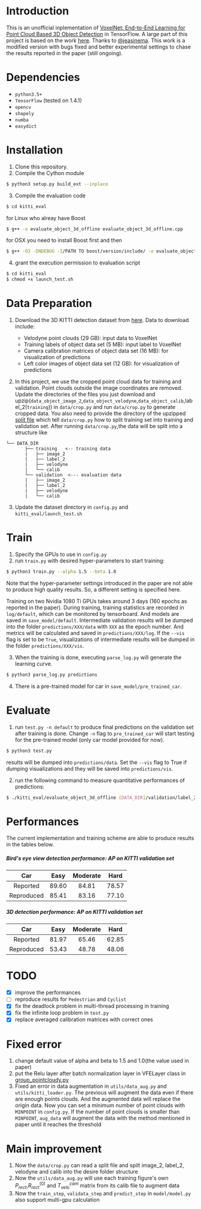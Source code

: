 # Introduction

This is an unofficial inplementation of [VoxelNet: End-to-End Learning for Point Cloud Based 3D Object Detection](https://arxiv.org/abs/1711.06396) in TensorFlow. A large part of this project is based on the work [here](https://github.com/jeasinema/VoxelNet-tensorflow). Thanks to [@jeasinema](https://github.com/jeasinema). This work is a modified version with bugs fixed and better experimental settings to chase the results reported in the paper (still ongoing).

# Dependencies
- `python3.5+`
- `TensorFlow` (tested on 1.4.1)
- `opencv`
- `shapely`
- `numba`
- `easydict`

# Installation
1. Clone this repository.
2. Compile the Cython module
```bash
$ python3 setup.py build_ext --inplace
```
3. Compile the evaluation code
```bash
$ cd kitti_eval
```
for Linux who alreay have Boost
```bash
$ g++ -o evaluate_object_3d_offline evaluate_object_3d_offline.cpp
```
for OSX you need to install Boost first and then
```bash
$ g++ -O3 -DNDEBUG -I/PATH TO boost/version/include/ -o evaluate_object_3d_offline evaluate_object_3d_offline.cpp
```
4. grant the execution permission to evaluation script
```bash
$ cd kitti_eval
$ chmod +x launch_test.sh
```

# Data Preparation
1. Download the 3D KITTI detection dataset from [here](http://www.cvlibs.net/datasets/kitti/eval_object.php?obj_benchmark=3d). Data to download include:
    * Velodyne point clouds (29 GB): input data to VoxelNet
    * Training labels of object data set (5 MB): input label to VoxelNet
    * Camera calibration matrices of object data set (16 MB): for visualization of predictions
    * Left color images of object data set (12 GB): for visualization of predictions

2. In this project, we use the cropped point cloud data for training and validation. Point clouds outside the image coordinates are removed. Update the directories of the files you just download and upzip(`data_object_image_2`,`data_object_velodyne`,`data_object_calib`,label_2(`training`)) in `data/crop.py` and run `data/crop.py` to generate cropped data. You also need to provide the directory of the upzipped [split file](https://xiaozhichen.github.io/files/mv3d/imagesets.tar.gz) which tell `data/crop.py` how to split training set into training and validation set. After running `data/crop.py`,the data will be split into a structure like 
```plain
└── DATA_DIR
       ├── training   <-- training data
       |   ├── image_2
       |   ├── label_2
       |   ├── velodyne
       |   └── calib
       └── validation  <--- evaluation data
       |   ├── image_2
       |   ├── label_2
       |   ├── velodyne
       |   └── calib
```
        
3. Update the dataset directory in `config.py` and `kitti_eval/launch_test.sh`

# Train
1. Specify the GPUs to use in `config.py`
2. run `train.py` with desired hyper-parameters to start training:
```bash
$ python3 train.py --alpha 1.5 --beta 1.0
```
Note that the hyper-parameter settings introduced in the paper are not able to produce high quality results. So, a different setting is specified here.

Training on two Nvidia 1080 Ti GPUs takes around 3 days (160 epochs as reported in the paper). During training, training statistics are recorded in `log/default`, which can be monitored by tensorboard. And models are saved in `save_model/default`. Intermediate validation results will be dumped into the folder `predictions/XXX/data` with `XXX` as the epoch number. And metrics will be calculated and saved in  `predictions/XXX/log`. If the `--vis` flag is set to be `True`, visualizations of intermediate results will be dumped in the folder `predictions/XXX/vis`.

3. When the training is done, executing `parse_log.py` will generate the learning curve.
```bash
$ python3 parse_log.py predictions
```

4. There is a pre-trained model for car in `save_model/pre_trained_car`.


# Evaluate
1. run `test.py -n default` to produce final predictions on the validation set after training is done. Change `-n` flag to `pre_trained_car` will start testing for the pre-trained model (only car model provided for now).
```bash
$ python3 test.py
```
results will be dumped into `predictions/data`. Set the `--vis` flag to True if dumping visualizations and they will be saved into `predictions/vis`.

2. run the following command to measure quantitative performances of predictions:
```bash
$ ./kitti_eval/evaluate_object_3d_offline [DATA_DIR]/validation/label_2 ./predictions
```

# Performances

The current implementation and training scheme are able to produce results in the tables below.

##### Bird's eye view detection performance: AP on KITTI validation set

| Car | Easy | Moderate | Hard |
|:-:|:-:|:-:|:-:|
| Reported | 89.60 | 84.81 | 78.57 |
| Reproduced | 85.41  | 83.16  | 77.10 |

##### 3D detection performance: AP on KITTI validation set

| Car | Easy | Moderate | Hard |
|:-:|:-:|:-:|:-:|
| Reported | 81.97 | 65.46 | 62.85 |
| Reproduced | 53.43  | 48.78 | 48.06 |

# TODO
- [X] improve the performances
- [ ] reproduce results for `Pedestrian` and `Cyclist`
- [X] fix the deadlock problem in multi-thread processing in training
- [X] fix the infinite loop problem in `test.py`
- [X] replace averaged calibration matrices with correct ones

# Fixed error
1. change default value of alpha and beta to 1.5 and 1.0(the value used in paper)
2. put the Relu layer after batch normalization layer in VFELayer class in [group_pointcloudy.py](https://github.com/qianguih/voxelnet/blob/master/model/group_pointcloud.py)
3. Fixed an error in data augmentation in `utils/data_aug.py` and `utils/kitti_loader.py`. The previous will augment the data even if there are enough points clouds. And the augmented data will replace the origin data. Now you can set a minimum number of point clouds with `MINPOINT` in `config.py`. If the number of point clouds is smaller than `MINPOINT`, `aug_data` will augment the data with the method mentioned in paper until it reaches the threshold

# Main improvement
1. Now the `data/crop.py` can read a split file and spilt image_2, label_2, velodyne and calib into the desire folder structure
2. Now the `utils/data_aug.py` will use each training figure's own $P_{rect}$,$R^{(0)}_{rect}$ and $T^{cam}_{velo}$ matrix from its calib file to augment data 
3. Now the `train_step`, `validata_step` and `predict_step` in `model/model.py` also support multi-gpu calculation

